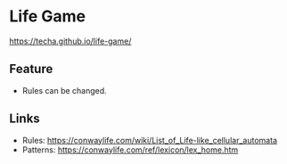 # Life Game
https://techa.github.io/life-game/

## Feature
* Rules can be changed.

## Links
* Rules: https://conwaylife.com/wiki/List_of_Life-like_cellular_automata
* Patterns: https://conwaylife.com/ref/lexicon/lex_home.htm
